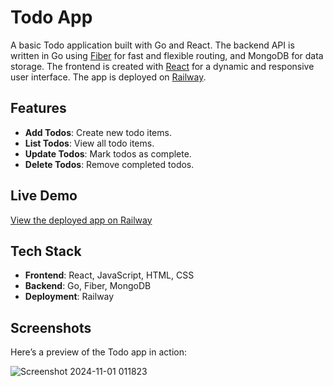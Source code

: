 # Todo App

A basic Todo application built with Go and React. The backend API is written in Go using [Fiber](https://gofiber.io/) for fast and flexible routing, and MongoDB for data storage. The frontend is created with [React](https://reactjs.org/) for a dynamic and responsive user interface. The app is deployed on [Railway](https://railway.app/).

## Features

- **Add Todos**: Create new todo items.
- **List Todos**: View all todo items.
- **Update Todos**: Mark todos as complete.
- **Delete Todos**: Remove completed todos.

## Live Demo

[View the deployed app on Railway](https://to-do-list-production-75b3.up.railway.app/)

## Tech Stack

- **Frontend**: React, JavaScript, HTML, CSS
- **Backend**: Go, Fiber, MongoDB
- **Deployment**: Railway

## Screenshots

Here’s a preview of the Todo app in action:

![Screenshot 2024-11-01 011823](https://github.com/user-attachments/assets/ae6dca02-94c1-4399-a798-6de5a451a0ba)
